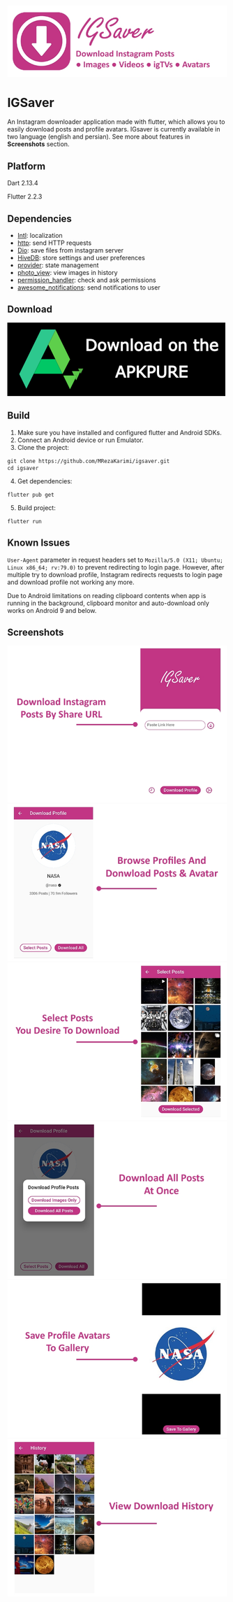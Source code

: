 ![banner](/screenshots/banner.jpg)
# IGSaver

An Instagram downloader application made with flutter, which allows you to easily download posts and profile avatars. IGsaver is currently available in two language (english and persian). See more about features in **Screenshots** section.

## Platform
Dart 2.13.4

Flutter 2.2.3

## Dependencies
- [Intl](https://pub.dev/packages/intl): localization
- [http](https://pub.dev/packages/http): send HTTP requests
- [Dio](https://pub.dev/packages/dio): save files from instagram server
- [HiveDB](https://pub.dev/packages/hive): store settings and user preferences
- [provider](https://pub.dev/packages/provider): state management
- [photo_view](https://pub.dev/packages/photo_view): view images in history
- [permission_handler](https://pub.dev/packages/permission_handler): check and ask permissions
- [awesome_notifications](https://pub.dev/packages/awesome_notifications): send notifications to user

## Download
[![banner](/screenshots/download.png)](https://apkpure.com/p/com.mark.igsaver)

## Build
1. Make sure you have installed and configured flutter and Android SDKs.
2. Connect an Android device or run Emulator.
3. Clone the project:

```shell
git clone https://github.com/MRezaKarimi/igsaver.git
cd igsaver
```

4. Get dependencies:
```shell
flutter pub get
```
5. Build project:
```shell
flutter run
```


## Known Issues
`User-Agent` parameter in request headers set to `Mozilla/5.0 (X11; Ubuntu; Linux x86_64; rv:79.0)` to prevent redirecting to login page.
However, after multiple try to download profile, Instagram redirects requests to login page and download profile not working any more.

Due to Android limitations on reading clipboard contents when app is running in the background, clipboard monitor and auto-download only works on Android 9 and below.

## Screenshots
![screenshot 1](/screenshots/p1.jpg)
![screenshot 2](/screenshots/p2.jpg)
![screenshot 3](/screenshots/p3.jpg)
![screenshot 4](/screenshots/p4.jpg)
![screenshot 5](/screenshots/p5.jpg)
![screenshot 6](/screenshots/p6.jpg)